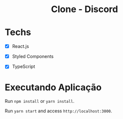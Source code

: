 <h1 align="center">
 Clone - Discord
</h1>

  
  
# Techs


- [x] React.js
- [x] Styled Components
- [x] TypeScript

  

# Executando Aplicação

  

Run `npm install` or `yarn install`.

Run `yarn start` and access `http://localhost:3000`.